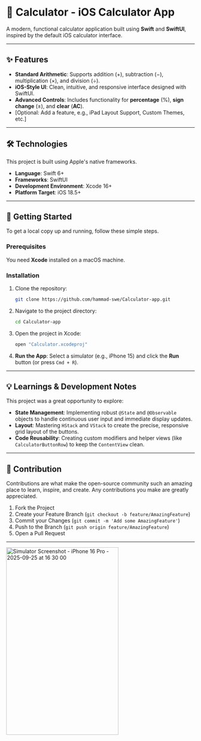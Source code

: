 # 🧮 Calculator - iOS Calculator App

A modern, functional calculator application built using **Swift** and **SwiftUI**, inspired by the default iOS calculator interface.

---

## ✨ Features

* **Standard Arithmetic**: Supports addition ($+$), subtraction ($-$), multiplication ($\times$), and division ($\div$).
* **iOS-Style UI**: Clean, intuitive, and responsive interface designed with SwiftUI.
* **Advanced Controls**: Includes functionality for **percentage** ($\%$), **sign change** ($\pm$), and **clear** (**AC**).
* [Optional: Add a feature, e.g., iPad Layout Support, Custom Themes, etc.]

---

## 🛠️ Technologies

This project is built using Apple's native frameworks.

* **Language**: Swift 6+
* **Frameworks**: SwiftUI
* **Development Environment**: Xcode 16+
* **Platform Target**: iOS 18.5+

---

## 🚀 Getting Started

To get a local copy up and running, follow these simple steps.

### Prerequisites

You need **Xcode** installed on a macOS machine.

### Installation

1.  Clone the repository:
    ```bash
    git clone https://github.com/hammad-swe/Calculator-app.git
    ```
2.  Navigate to the project directory:
    ```bash
    cd Calculator-app
    ```
3.  Open the project in Xcode:
    ```bash
    open "Calculator.xcodeproj"
    ```
4.  **Run the App**: Select a simulator (e.g., iPhone 15) and click the **Run** button (or press `Cmd + R`).

---


## 💡 Learnings & Development Notes

This project was a great opportunity to explore:

* **State Management**: Implementing robust `@State` and `@Observable` objects to handle continuous user input and immediate display updates.
* **Layout**: Mastering `HStack` and `VStack` to create the precise, responsive grid layout of the buttons.
* **Code Reusability**: Creating custom modifiers and helper views (like `CalculatorButtonRow`) to keep the `ContentView` clean.

---

## 🤝 Contribution

Contributions are what make the open-source community such an amazing place to learn, inspire, and create. Any contributions you make are greatly appreciated.

1.  Fork the Project
2.  Create your Feature Branch (`git checkout -b feature/AmazingFeature`)
3.  Commit your Changes (`git commit -m 'Add some AmazingFeature'`)
4.  Push to the Branch (`git push origin feature/AmazingFeature`)
5.  Open a Pull Request

---





<img width="300" height="500" alt="Simulator Screenshot - iPhone 16 Pro - 2025-09-25 at 16 30 00" src="https://github.com/user-attachments/assets/12a9d7f0-04f1-4cfb-807a-27b70ef7c80c" />
